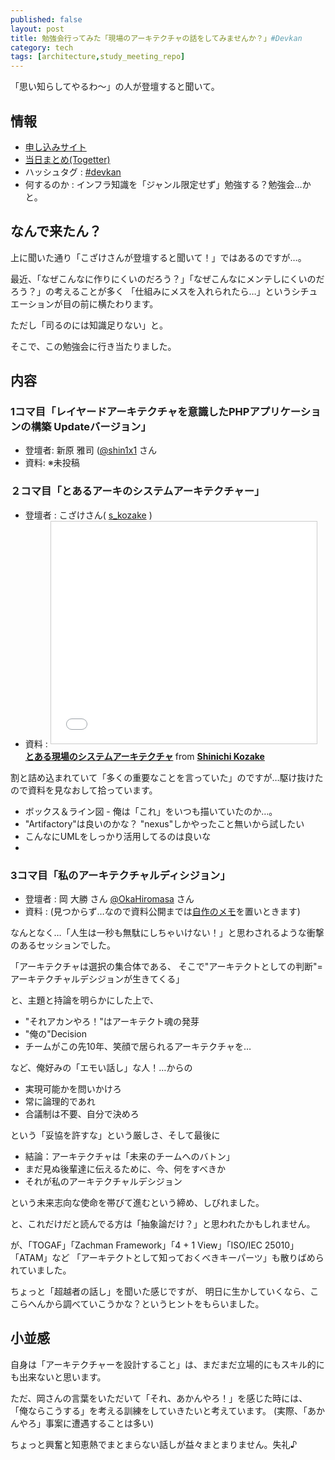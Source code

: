 ```yaml
---
published: false
layout: post
title: 勉強会行ってみた「現場のアーキテクチャの話をしてみませんか？」#Devkan
category: tech
tags: [architecture,study_meeting_repo]
---
```


「思い知らしてやるわ〜」の人が登壇すると聞いて。

## 情報

+ [申し込みサイト](https://devlove-kansai.doorkeeper.jp/events/29702)
+ [当日まとめ(Togetter)](http://togetter.com/li/873319)
+ ハッシュタグ : [#devkan](https://twitter.com/hashtag/devkan)
+ 何するのか : インフラ知識を「ジャンル限定せず」勉強する？勉強会…かと。

## なんで来たん？

上に聞いた通り「こざけさんが登壇すると聞いて！」ではあるのですが…。

最近、「なぜこんなに作りにくいのだろう？」「なぜこんなにメンテしにくいのだろう？」の考えることが多く
「仕組みにメスを入れられたら…」というシチュエーションが目の前に横たわります。

ただし「司るのには知識足りない」と。

そこで、この勉強会に行き当たりました。

## 内容

### 1コマ目「レイヤードアーキテクチャを意識したPHPアプリケーションの構築 Updateバージョン」

+ 登壇者: 新原 雅司 ([@shin1x1](https://github.com/shin1x1) さん
+ 資料: ※未投稿


### ２コマ目「とあるアーキのシステムアーキテクチャー」

+ 登壇者 : こざけさん( [s_kozake](https://twitter.com/s_kozake) )
+ 資料 : <iframe src="//www.slideshare.net/slideshow/embed_code/key/DiBeTquq6FN5rp" width="425" height="355" frameborder="0" marginwidth="0" marginheight="0" scrolling="no" style="border:1px solid #CCC; border-width:1px; margin-bottom:5px; max-width: 100%;" allowfullscreen> </iframe> <div style="margin-bottom:5px"> <strong> <a href="//www.slideshare.net/s_kozake/ss-52758068" title="とある現場のシステムアーキテクチャ" target="_blank">とある現場のシステムアーキテクチャ</a> </strong> from <strong><a href="//www.slideshare.net/s_kozake" target="_blank">Shinichi Kozake</a></strong> </div>

割と詰め込まれていて「多くの重要なことを言っていた」のですが…駆け抜けたので資料を見なおして拾っています。

+ ボックス＆ライン図 - 俺は「これ」をいつも描いていたのか…。
+ "Artifactory"は良いのかな？ "nexus"しかやったこと無いから試したい
+ こんなにUMLをしっかり活用してるのは良いな
+




### 3コマ目「私のアーキテクチャルディシジョン」

+ 登壇者 : 岡 大勝 さん [@OkaHiromasa](https://twitter.com/OkaHiromasa) さん
+ 資料 : (見つからず…なので資料公開までは[自作のメモ](/memos/2015-09-14-my-architectural-decision.html)を置いときます)

なんとなく…「人生は一秒も無駄にしちゃいけない！」と思わされるような衝撃のあるセッションでした。

「アーキテクチャは選択の集合体である、
そこで"アーキテクトとしての判断"=アーキテクチャルデシジョンが生きてくる」

と、主題と持論を明らかにした上で、

+ "それアカンやろ！"はアーキテクト魂の発芽
+ "俺の"Decision
+ チームがこの先10年、笑顔で居られるアーキテクチャを…

など、俺好みの「エモい話し」な人！…からの

+ 実現可能かを問いかけろ
+ 常に論理的であれ
+ 合議制は不要、自分で決めろ

という「妥協を許すな」という厳しさ、そして最後に

+ 結論：アーキテクチャは「未来のチームへのバトン」
+ まだ見ぬ後輩達に伝えるために、今、何をすべきか
+ それが私のアーキテクチャルデシジョン

という未来志向な使命を帯びて進むという締め、しびれました。

と、これだけだと読んでる方は「抽象論だけ？」と思われたかもしれません。

が、「TOGAF」「Zachman Framework」「4 + 1 View」「ISO/IEC 25010」「ATAM」など
「アーキテクトとして知っておくべきキーパーツ」も散りばめられていました。

ちょっと「超越者の話し」を聞いた感じですが、
明日に生かしていくなら、ここらへんから調べていこうかな？というヒントをもらいました。

## 小並感

自身は「アーキテクチャーを設計すること」は、まだまだ立場的にもスキル的にも出来ないと思います。

ただ、岡さんの言葉をいただいて「それ、あかんやろ！」を感じた時には、
「俺ならこうする」を考える訓練をしていきたいと考えています。
(実際、「あかんやろ」事案に遭遇することは多い)

ちょっと興奮と知恵熱でまとまらない話しが益々まとまりません。失礼♪
